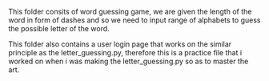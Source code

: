 This folder consits of word guessing game, we are given the length of the word in form of dashes and so we need to input range of alphabets to guess the possible letter of the word.

This folder also contains a user login page that works on the similar principle as the letter_guessing.py, therefore this is a practice file that i worked on when i was making the letter_guessing.py so as to master the art.